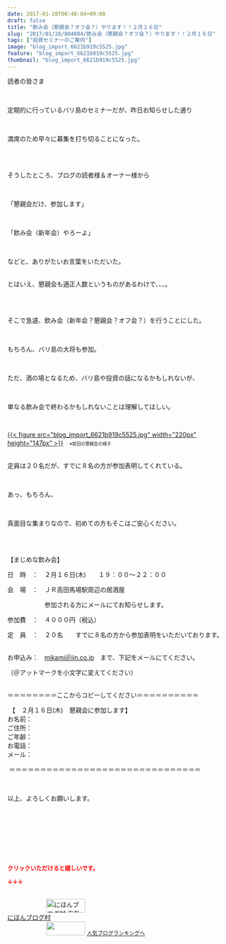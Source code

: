 ```yaml
---
date: 2017-01-28T00:48:04+09:00
draft: false
title: "飲み会（懇親会？オフ会？）やります！！２月１６日"
slug: "2017/01/28/004804/飲み会（懇親会？オフ会？）やります！！２月１６日"
tags: ["投資セミナーのご案内"]
image: "blog_import_6621b919c5525.jpg"
feature: "blog_import_6621b919c5525.jpg"
thumbnail: "blog_import_6621b919c5525.jpg"
---
```

<p>読者の皆さま</p><p> </p><p>定期的に行っているバリ島のセミナーだが、昨日お知らせした通り</p><p> </p><p>満席のため早々に募集を打ち切ることになった。</p><p> </p><p><br/>そうしたところ、ブログの読者様＆オーナー様から</p><p> </p><p>「懇親会だけ、参加します」</p><p> </p><p>「飲み会（新年会）やろーよ」</p><p> </p><p>などと、ありがたいお言葉をいただいた。</p><p><br/>とはいえ、懇親会も適正人数というものがあるわけで、、、。</p><p> </p><p><br/>そこで急遽、飲み会（新年会？懇親会？オフ会？）を行うことにした。</p><p> </p><p>もちろん、バリ島の大将も参加。</p><p> </p><p>ただ、酒の場となるため、バリ島や投資の話になるかもしれないが、</p><p> </p><p>単なる飲み会で終わるかもしれないことは理解してほしい。</p><p> </p><p><a href="blog_import_6621b91ad9a9f.jpg">{{< figure src="blog_import_6621b919c5525.jpg" width="220px" height="147px" >}}</a>　<span style="font-size: 0.7em;">※前回の懇親会の様子</span></p><p><br/>定員は２０名だが、すでに８名の方が参加表明してくれている。</p><p> </p><p>あっ、もちろん、</p><p> </p><p>真面目な集まりなので、初めての方もそこはご安心ください。</p><p> </p><p><br/>【まじめな飲み会】</p><p>日　時　：　２月１６日(木)　　１９：００～２２：００</p><p>会　場　：　ＪＲ高田馬場駅周辺の居酒屋</p><p>　　　　　　参加される方にメールにてお知らせします。</p><p>参加費　：　４０００円（税込）</p><p>定　員　：　２０名　　すでに８名の方から参加表明をいただいております。</p><p><br/>お申込み：　<a href="mailto:mikami@iin.co.jp">mikami＠iin.co.jp</a>　まで、下記をメールにてください。</p><p>（＠アットマークを小文字に変えてください）</p><p> <br/>＝＝＝＝＝＝＝＝ここからコピーしてください＝＝＝＝＝＝＝＝＝＝</p><p> 【　２月１６日(木)　懇親会に参加します】<br/>お名前：<br/>ご住所：<br/>ご年齢：<br/>お電話：<br/>メール：</p><p> ＝＝＝＝＝＝＝＝＝＝＝＝＝＝＝＝＝＝＝＝＝＝＝＝＝＝＝＝＝＝＝</p><p> </p><p>以上、よろしくお願いします。</p><p> </p><p> </p><p> </p> <p><font color="#ff0000" size="2"><strong>クリックいただけると嬉しいです。</strong></font></p><p><font color="#ff0000" size="2"><strong>↓↓↓</strong></font></p><p><br/><a href="ranking.html?p_cid=01260127" target="_blank"><img alt="にほんブログ村 海外生活ブログ バリ島情報へ" border="0" height="31" src="data:image/svg+xml;charset=utf-8,%3Csvg%20xmlns%3D%22http%3A%2F%2Fwww.w3.org%2F2000%2Fsvg%22%20title%3D%22Placeholder%20for%20Images%22%20role%3D%22presentation%22%20viewBox%3D%220%200%2088%2031%22%20%2F%3E" width="88" data-src="https://img-proxy.blog-video.jp/images?url=http%3A%2F%2Foverseas.blogmura.com%2Fbali%2Fimg%2Fbali88_31.gif" style="aspect-ratio: auto 88 / 31;"/><noscript><img alt="にほんブログ村 海外生活ブログ バリ島情報へ" border="0" height="31" src="https://img-proxy.blog-video.jp/images?url=http%3A%2F%2Foverseas.blogmura.com%2Fbali%2Fimg%2Fbali88_31.gif" width="88"></noscript></a><br/><a href="ranking.html?p_cid=01260127" target="_blank">にほんブログ村</a><br/><a href="link.php?1804582" title="人気ブログランキングへ"><img border="0" height="31" src="data:image/svg+xml;charset=utf-8,%3Csvg%20xmlns%3D%22http%3A%2F%2Fwww.w3.org%2F2000%2Fsvg%22%20title%3D%22Placeholder%20for%20Images%22%20role%3D%22presentation%22%20viewBox%3D%220%200%2088%2031%22%20%2F%3E" width="88" data-src="https://blog.with2.net/img/banner/banner_22.gif" style="aspect-ratio: auto 88 / 31;"/><noscript><img border="0" height="31" src="https://blog.with2.net/img/banner/banner_22.gif" width="88"></noscript></a> <a href="link.php?1804582" style="font-size: 12px;">人気ブログランキングへ</a></p>

